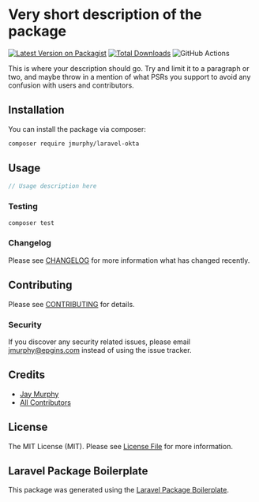 # Very short description of the package

[![Latest Version on Packagist](https://img.shields.io/packagist/v/jmurphy/laravel-okta.svg?style=flat-square)](https://packagist.org/packages/jmurphy/laravel-okta)
[![Total Downloads](https://img.shields.io/packagist/dt/jmurphy/laravel-okta.svg?style=flat-square)](https://packagist.org/packages/jmurphy/laravel-okta)
![GitHub Actions](https://github.com/jmurphy/laravel-okta/actions/workflows/main.yml/badge.svg)

This is where your description should go. Try and limit it to a paragraph or two, and maybe throw in a mention of what PSRs you support to avoid any confusion with users and contributors.

## Installation

You can install the package via composer:

```bash
composer require jmurphy/laravel-okta
```

## Usage

```php
// Usage description here
```

### Testing

```bash
composer test
```

### Changelog

Please see [CHANGELOG](CHANGELOG.md) for more information what has changed recently.

## Contributing

Please see [CONTRIBUTING](CONTRIBUTING.md) for details.

### Security

If you discover any security related issues, please email jmurphy@epgins.com instead of using the issue tracker.

## Credits

-   [Jay Murphy](https://github.com/jmurphy)
-   [All Contributors](../../contributors)

## License

The MIT License (MIT). Please see [License File](LICENSE.md) for more information.

## Laravel Package Boilerplate

This package was generated using the [Laravel Package Boilerplate](https://laravelpackageboilerplate.com).
